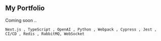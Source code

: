 ## My Portfolio

Coming soon ..
   ```
  Next.js , TypeScript , OpenAI , Python , Webpack , Cypress , Jest , CI/CD , Redis , RabbitMQ, WebSocket
   ```
